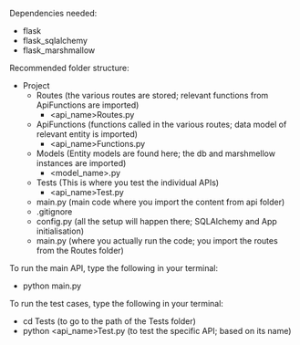 Dependencies needed:
- flask
- flask_sqlalchemy
- flask_marshmallow


Recommended folder structure:
- Project
    - Routes (the various routes are stored; relevant functions from ApiFunctions are imported)
        - <api_name>Routes.py
    - ApiFunctions (functions called in the various routes; data model of relevant entity is imported)
        - <api_name>Functions.py
    - Models (Entity models are found here; the db and marshmellow instances are imported)
        - <model_name>.py
    - Tests (This is where you test the individual APIs)
        - <api_name>Test.py
    - main.py (main code where you import the content from api folder)
    - .gitignore
    - config.py (all the setup will happen there; SQLAlchemy and App initialisation)
    - main.py (where you actually run the code; you import the routes from the Routes folder)

To run the main API, type the following in your terminal:
- python main.py

To run the test cases, type the following in your terminal:
- cd Tests (to go to the path of the Tests folder)
- python <api_name>Test.py (to test the specific API; based on its name)

